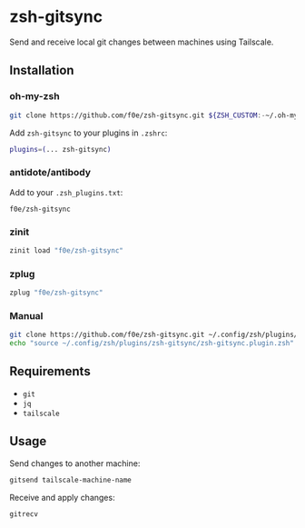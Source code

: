 # zsh-gitsync

Send and receive local git changes between machines using Tailscale.

## Installation

### oh-my-zsh

```bash
git clone https://github.com/f0e/zsh-gitsync.git ${ZSH_CUSTOM:-~/.oh-my-zsh/custom}/plugins/zsh-gitsync
```

Add `zsh-gitsync` to your plugins in `.zshrc`:
```bash
plugins=(... zsh-gitsync)
```

### antidote/antibody

Add to your `.zsh_plugins.txt`:
```
f0e/zsh-gitsync
```

### zinit

```bash
zinit load "f0e/zsh-gitsync"
```

### zplug

```bash
zplug "f0e/zsh-gitsync"
```

### Manual

```bash
git clone https://github.com/f0e/zsh-gitsync.git ~/.config/zsh/plugins/zsh-gitsync
echo "source ~/.config/zsh/plugins/zsh-gitsync/zsh-gitsync.plugin.zsh" >> ~/.zshrc
```

## Requirements

- `git`
- `jq` 
- `tailscale`

## Usage

Send changes to another machine:

```bash
gitsend tailscale-machine-name
```

Receive and apply changes:

```bash
gitrecv
```
